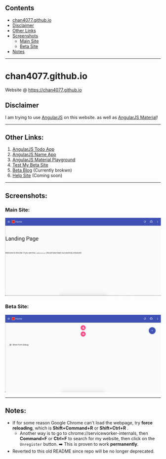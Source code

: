 ## Contents
- [chan4077.github.io](#chan4077githubio)
- [Disclaimer](#disclaimer)
- [Other Links](#other-links)
- [Screenshots](#screenshots)
  - [Main Site](#main-site)
  - [Beta Site](#beta-site)
- [Notes](#notes)

---
# chan4077.github.io
Website @ https://chan4077.github.io

## Disclaimer
I am trying to use [AngularJS](https://angularjs.org) on this website. as well as [AngularJS Material](https://material.angularjs.org/latest)!

---
## Other Links:
1. [AngularJS Todo App](https://chan4077.github.io/angular/angulartodo.html)
2. [AngularJS Name App](https://chan4077.github.io/angular/angularjs.html)
3. [AngularJS Material Playground](https://chan4077.github.io/angular/material.html)
4. [Test My Beta Site](https://chan4077.github.io/beta/index.html)
5. [Beta Blog](https://chan4077.github.io/beta/blog.html) (Currently brokwn)
6. [Help Site](https://chan4077.github.io/help) (Coming soon)

---
## Screenshots:

### Main Site:
![Main Site](https://raw.githubusercontent.com/Chan4077/chan4077.github.io/master/wiki/img/wiki_main.jpg)

### Beta Site:
![Beta Site](https://raw.githubusercontent.com/Chan4077/chan4077.github.io/master/wiki/img/wiki_beta_new.jpg)

---
## Notes:
* If for some reason Google Chrome can't load the webpage, try **force reloading**, which is **Shift+Command+R** or **Shift+Ctrl+R** <!--TODO: Check that this shortcut for force reloading on Windows is valid.-->.
  * Another way is to go to chrome://serviceworker-internals, then **Command+F** or **Ctrl+F** to search for my website, then click on the `Unregister` button. :arrow_right: This is proven to work **permanently**.
* Reverted to this old README since repo will be no longer deprecated.
